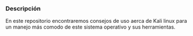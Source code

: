 ### Descripción

En este repositorio encontraremos consejos de uso aerca de Kali linux para un manejo más comodo de este sistema operativo y sus herramientas.

